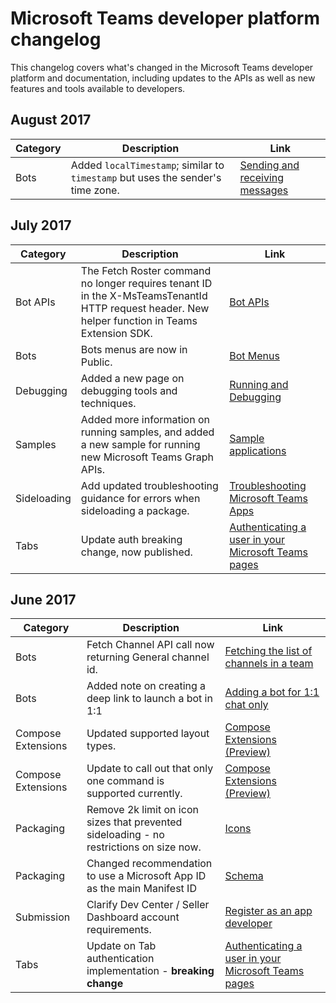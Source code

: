 # Microsoft Teams developer platform changelog

This changelog covers what's changed in the Microsoft Teams developer platform and documentation, including updates to the APIs as well as new features and tools available to developers.

## August 2017
|**Category**|**Description**|**Link**|
|-|-|-|
|Bots|Added `localTimestamp`; similar to `timestamp` but uses the sender's time zone.|[Sending and receiving messages](botsconversation.md#receiving-messages)|

## July 2017
|**Category**|**Description**|**Link**|
|-|-|-|
|Bot APIs|The Fetch Roster command no longer requires tenant ID in the X-MsTeamsTenantId HTTP request header.  New helper function in Teams Extension SDK.|[Bot APIs](botapis.md#fetching-the-team-roster)|
|Bots|Bots menus are now in Public.|[Bot Menus](botmenu.md)|
|Debugging|Added a new page on debugging tools and techniques.|[Running and Debugging](debugging.md)|
|Samples|Added more information on running samples, and added a new sample for running new Microsoft Teams Graph APIs.|[Sample applications](samples.md)|
|Sideloading|Add updated troubleshooting guidance for errors when sideloading a package.|[Troubleshooting Microsoft Teams Apps](troubleshooting.md#error-while-reading-manifestjson)|
|Tabs|Update auth breaking change, now published.|[Authenticating a user in your Microsoft Teams pages](auth.md)| 

## June 2017
|**Category**|**Description**|**Link**|
|-|-|-|
|Bots|Fetch Channel API call now returning General channel id.|[Fetching the list of channels in a team](botapis.md#fetching-the-list-of-channels-in-a-team)|
|Bots|Added note on creating a deep link to launch a bot in 1:1|[Adding a bot for 1:1 chat only](botsadd.md#adding-a-bot-for-11-chat-only)|
|Compose Extensions| Updated supported layout types. | [Compose Extensions (Preview)](composeextensions.md)|
|Compose Extensions| Update to call out that only one command is supported currently. | [Compose Extensions (Preview)](composeextensions.md)|
|Packaging| Remove 2k limit on icon sizes that prevented sideloading - no restrictions on size now. | [Icons](createpackage.md#icons)|
|Packaging| Changed recommendation to use a Microsoft App ID as the main Manifest ID | [Schema](schema.md#id)|
|Submission|Clarify Dev Center / Seller Dashboard account requirements.|[Register as an app developer](submission.md#register-as-an-app-developer)|
|Tabs|Update on Tab authentication implementation - **breaking change**|[Authenticating a user in your Microsoft Teams pages](auth.md)|
